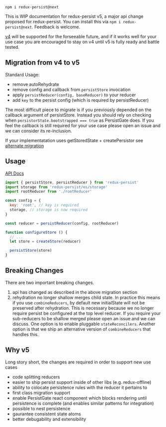 `npm i redux-persist@next`

This is WIP documentation for redux-persist v5, a major api change proposed for redux-persist. You can install this via `npm i redux-persist@next`. Feedback is welcome.

[v4](https://github.com/rt2zz/redux-persist/tree/v4.8.2) will be supported for the forseeable future, and if it works well for your use case you are encouraged to stay on v4 until v5 is fully ready and battle tested.

## Migration from v4 to v5
Standard Usage:
- remove autoRehydrate
- remove config and callback from `persistStore` invocation
- apply `persistReducer(config, baseReducer)` to your reducer
- add `key` to the persist config (which is required by persistReducer)

The most difficult piece to migrate is if you previously depended on the callback argument of persistStore. Instead you should rely on checking when `persistorState.bootstrapped === true` as PersistGate does. If you feel the callback is still required for your use case please open an issue and we can consider its re-inclusion.

If your implementatation uses getStoredState + createPersistor see [alternate migration]('./docs/migration-alternate.md)

## Usage
[API Docs](./docs/api.md)
```js
import { persistStore, persistReducer } from 'redux-persist'
import storage from 'redux-persist/es/storage'
import rootReducer from './rootReducer'

const config = {
  key: 'root', // key is required
  storage, // storage is now required
}

const reducer = persistReducer(config, rootReducer)

function configureStore () {
  // ...
  let store = createStore(reducer)

  persistStore(store)
}
```

## Breaking Changes
There are two important breaking changes. 
1. api has changed as described in the above migration section
2. rehydration no longer shallow merges child state. In practice this means if you use `combineReducers`, by default new initialState will not be preserved after rehydration. This is necessary because we no longer require persist be configured at the top level reducer. If you require your sub-reducers to be shallow merged please open an issue and we can discuss. One option is to enable pluggable `stateReconcilers`. Another option is that we ship an alternative version of `combineReducers` that handles this.

## Why v5
Long story short, the changes are required in order to support new use cases
- code splitting reducers
- easier to ship persist support inside of other libs (e.g. redux-offline)
- ability to colocate persistence rules with the reducer it pertains to
- first class migration support
- enable PersistGate react component which blocks rendering until persistence is complete (and enables similar patterns for integration)
- possible to nest persistence
- gaurantee consistent state atoms
- better debugability and extensibility

